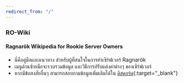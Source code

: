 ```yaml
---
redirect_from: "/"
---
```


### RO-Wiki
#### Ragnarök Wikipedia for Rookie Server Owners
* นี่คือคู่มือและแนวทาง สำหรับผู้ที่สนใจในการทำเซิร์ฟเวอร์ Ragnarök
* เมนูด้านซ้ายมือจะรวบรวมข้อมูล และวิธีการปรับแต่งค่าต่างๆ ของเซิร์ฟเวอร์
* หากมีข้อสงสัยอื่นๆ สามารถสอบถามข้อมูลเพิ่มเติมได้ใน [ดิสคอร์ด](https://discord.gg/aY3AuRZ){:target="_blank"}
